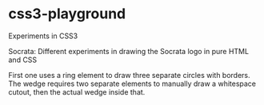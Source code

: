 css3-playground
===============

Experiments in CSS3

Socrata: Different experiments in drawing the Socrata logo in pure HTML and CSS

First one uses a ring element to draw three separate circles with borders. The wedge requires two separate elements to manually draw a whitespace cutout, then the actual wedge inside that.
